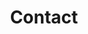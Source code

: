 ---
title: "Contact"
description : "Contact"

office:
  title : "Contact"
  mobile : "0124857985320"
  email : "demo@email.com"
  location : "Dhaka, Bangladedsh"
  content : "Thanks for your interest! I read every message that is sent and if needed, I respond within 48 hours normally. "

# opennig hour
opennig_hour:
  title : "Opening Hours"
  day_time:
    - "Monday: 9:00 – 19:00"
    - "Tuesday: 9:00 – 19:00"
    - "Wednesday: 9:00 – 19:00"
    - "Thursday: 9:00 – 19:00"
    - "Friday: 9:00 – 19:00"
    - "Saturday: 9:00 – 19:00"
    - "sunday: 9:00 – 19:00"
    
draft: false
---